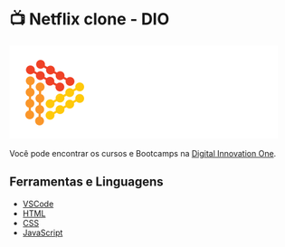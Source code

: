 # 📺 Netflix clone - DIO

<img src="dio.png" alt="capa Digital Innovation One">

<p>Você pode encontrar os cursos e Bootcamps na <a href="https://digitalinnovation.one/">Digital Innovation One</a>.</p>

## Ferramentas e Linguagens

* <a href="https://code.visualstudio.com/download">VSCode</a>
* <a href="https://developer.mozilla.org/pt-BR/docs/Web/HTML">HTML</a>
* <a href="https://developer.mozilla.org/pt-BR/docs/Web/CSS">CSS</a>
* <a href="https://developer.mozilla.org/pt-BR/docs/Web/JavaScript">JavaScript</a>
